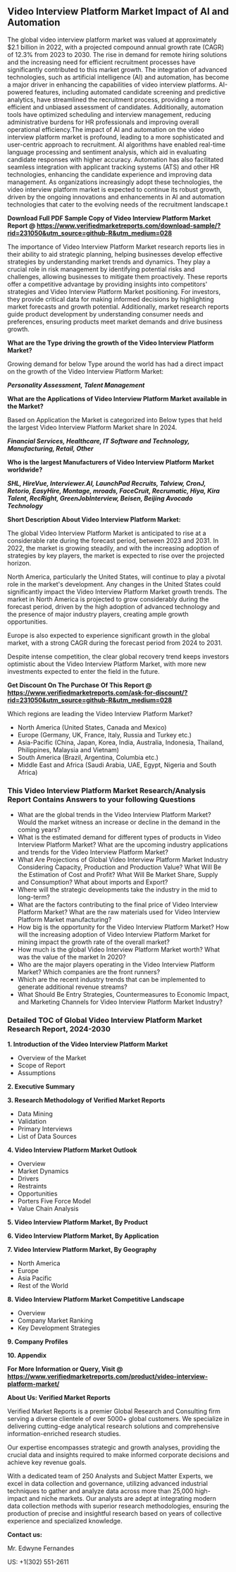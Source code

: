 <h2>Video Interview Platform Market Impact of AI and Automation</h2>The global video interview platform market was valued at approximately $2.1 billion in 2022, with a projected compound annual growth rate (CAGR) of 12.3% from 2023 to 2030. The rise in demand for remote hiring solutions and the increasing need for efficient recruitment processes have significantly contributed to this market growth. The integration of advanced technologies, such as artificial intelligence (AI) and automation, has become a major driver in enhancing the capabilities of video interview platforms. AI-powered features, including automated candidate screening and predictive analytics, have streamlined the recruitment process, providing a more efficient and unbiased assessment of candidates. Additionally, automation tools have optimized scheduling and interview management, reducing administrative burdens for HR professionals and improving overall operational efficiency.The impact of AI and automation on the video interview platform market is profound, leading to a more sophisticated and user-centric approach to recruitment. AI algorithms have enabled real-time language processing and sentiment analysis, which aid in evaluating candidate responses with higher accuracy. Automation has also facilitated seamless integration with applicant tracking systems (ATS) and other HR technologies, enhancing the candidate experience and improving data management. As organizations increasingly adopt these technologies, the video interview platform market is expected to continue its robust growth, driven by the ongoing innovations and enhancements in AI and automation technologies that cater to the evolving needs of the recruitment landscape.t</p><p id="" class=""><strong>Download Full PDF Sample Copy of Video Interview Platform Market Report @ <a href="https://www.verifiedmarketreports.com/download-sample/?rid=231050&utm_source=github-R&utm_medium=028" target="_blank">https://www.verifiedmarketreports.com/download-sample/?rid=231050&utm_source=github-R&utm_medium=028</a></strong></p><p>The importance of&nbsp;Video Interview Platform Market research reports lies in their ability to aid strategic planning, helping businesses develop effective strategies by understanding market trends and dynamics. They play a crucial role in risk management by identifying potential risks and challenges, allowing businesses to mitigate them proactively. These reports offer a competitive advantage by providing insights into competitors' strategies and Video Interview Platform Market positioning. For investors, they provide critical data for making informed decisions by highlighting market forecasts and growth potential. Additionally, market research reports guide product development by understanding consumer needs and preferences, ensuring products meet market demands and drive business growth.</p><p><strong>What are the&nbsp;Type driving the growth of the Video Interview Platform Market?</strong></p><p id="" class="">Growing demand for below Type around the world has had a direct impact on the growth of the Video Interview Platform Market:</p><em><strong>Personality Assessment, Talent Management</strong></em></p><strong>What are the&nbsp;Applications&nbsp;of Video Interview Platform Market available in the Market?</strong></p><p id="" class="">Based on Application the Market is categorized into Below types that held the largest Video Interview Platform Market share In 2024.</p><em><strong>Financial Services, Healthcare, IT Software and Technology, Manufacturing, Retail, Other</strong></em></p><strong>Who is the largest Manufacturers of Video Interview Platform Market worldwide?</strong></p><p><em><strong>SHL, HireVue, Interviewer.AI, LaunchPad Recruits, Talview, CronJ, Retorio, EasyHire, Montage, mroads, FaceCruit, Recrumatic, Hiya, Kira Talent, RecRight, GreenJobInterview, Beisen, Beijing Avocado Technology</strong></em></p><p id="" class=""><strong>Short Description About Video Interview Platform Market:</strong></p><p>The global Video Interview Platform Market is anticipated to rise at a considerable rate during the forecast period, between 2023 and 2031. In 2022, the market is growing steadily, and with the increasing adoption of strategies by key players, the market is expected to rise over the projected horizon.</p><p>North America, particularly the United States, will continue to play a pivotal role in the market's development. Any changes in the United States could significantly impact the Video Interview Platform Market growth trends. The market in North America is projected to grow considerably during the forecast period, driven by the high adoption of advanced technology and the presence of major industry players, creating ample growth opportunities.</p><p>Europe is also expected to experience significant growth in the global market, with a strong CAGR during the forecast period from 2024 to 2031.</p><p>Despite intense competition, the clear global recovery trend keeps investors optimistic about the Video Interview Platform Market, with more new investments expected to enter the field in the future.</p><p id="" class=""><strong>Get Discount On The Purchase Of This Report @ <a href="https://www.verifiedmarketreports.com/ask-for-discount/?rid=231050&utm_source=github-R&utm_medium=028" target="_blank">https://www.verifiedmarketreports.com/ask-for-discount/?rid=231050&utm_source=github-R&utm_medium=028</a></strong></p>Which regions are leading the Video Interview Platform Market?</p><ul><li>North America (United States, Canada and Mexico)</li><li>Europe (Germany, UK, France, Italy, Russia and Turkey etc.)</li><li>Asia-Pacific (China, Japan, Korea, India, Australia, Indonesia, Thailand, Philippines, Malaysia and Vietnam)</li><li>South America (Brazil, Argentina, Columbia etc.)</li><li>Middle East and Africa (Saudi Arabia, UAE, Egypt, Nigeria and South Africa)</li></ul><h3 id="" class="">This Video Interview Platform Market Research/Analysis Report Contains Answers to your following Questions</h3><ul><li>What are the global trends in the Video Interview Platform Market? Would the market witness an increase or decline in the demand in the coming years?</li><li>What is the estimated demand for different types of products in Video Interview Platform Market? What are the upcoming industry applications and trends for the Video Interview Platform Market?</li><li>What Are Projections of Global Video Interview Platform Market Industry Considering Capacity, Production and Production Value? What Will Be the Estimation of Cost and Profit? What Will Be Market Share, Supply and Consumption? What about imports and Export?</li><li>Where will the strategic developments take the industry in the mid to long-term?</li><li>What are the factors contributing to the final price of Video Interview Platform Market? What are the raw materials used for Video Interview Platform Market manufacturing?</li><li>How big is the opportunity for the Video Interview Platform Market? How will the increasing adoption of Video Interview Platform Market for mining impact the growth rate of the overall market?</li><li>How much is the global Video Interview Platform Market worth? What was the value of the market In 2020?</li><li>Who are the major players operating in the Video Interview Platform Market? Which companies are the front runners?</li><li>Which are the recent industry trends that can be implemented to generate additional revenue streams?</li><li>What Should Be Entry Strategies, Countermeasures to Economic Impact, and Marketing Channels for Video Interview Platform Market Industry?</li></ul><h3 id="" class="">Detailed TOC of Global Video Interview Platform Market Research Report, 2024-2030</h3><p id="" class=""><strong>1. Introduction of the Video Interview Platform Market</strong></p><ul><li>Overview of the Market</li><li>Scope of Report</li><li>Assumptions</li></ul><p id="" class=""><strong>2. Executive Summary</strong></p><p id="" class=""><strong>3. Research Methodology of Verified Market Reports</strong></p><ul><li>Data Mining</li><li>Validation</li><li>Primary Interviews</li><li>List of Data Sources</li></ul><p id="" class=""><strong>4. Video Interview Platform Market Outlook</strong></p><ul><li>Overview</li><li>Market Dynamics</li><li>Drivers</li><li>Restraints</li><li>Opportunities</li><li>Porters Five Force Model</li><li>Value Chain Analysis</li></ul><p id="" class=""><strong>5. Video Interview Platform Market, By Product</strong></p><p id="" class=""><strong>6. Video Interview Platform Market, By Application</strong></p><p id="" class=""><strong>7. Video Interview Platform Market, By Geography</strong></p><ul><li>North America</li><li>Europe</li><li>Asia Pacific</li><li>Rest of the World</li></ul><p id="" class=""><strong>8. Video Interview Platform Market Competitive Landscape</strong></p><ul><li>Overview</li><li>Company Market Ranking</li><li>Key Development Strategies</li></ul><p id="" class=""><strong>9. Company Profiles</strong></p><p id="" class=""><strong>10. Appendix</strong></p><p id="" class=""><strong>For More Information or Query, Visit @ <a href="https://www.verifiedmarketreports.com/product/video-interview-platform-market/" target="_blank">https://www.verifiedmarketreports.com/product/video-interview-platform-market/</a></strong></p><p id="" class=""><strong>About Us: Verified Market Reports</strong></p><p id="" class="">Verified Market Reports is a premier Global Research and Consulting firm serving a diverse clientele of over 5000+ global customers. We specialize in delivering cutting-edge analytical research solutions and comprehensive information-enriched research studies.</p><p id="" class="">Our expertise encompasses strategic and growth analyses, providing the crucial data and insights required to make informed corporate decisions and achieve key revenue goals.</p><p id="" class="">With a dedicated team of 250 Analysts and Subject Matter Experts, we excel in data collection and governance, utilizing advanced industrial techniques to gather and analyze data across more than 25,000 high-impact and niche markets. Our analysts are adept at integrating modern data collection methods with superior research methodologies, ensuring the production of precise and insightful research based on years of collective experience and specialized knowledge.</p><p id="" class=""><strong>Contact us:</strong></p><p id="" class="">Mr. Edwyne Fernandes</p><p id="" class="">US: +1(302) 551-2611</p>